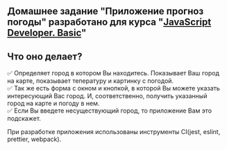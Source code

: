 ## Домашнее задание "Приложение прогноз погоды" разработано для курса "[JavaScript Developer. Basic](https://otus.ru/lessons/javascript-basic/?int_source=courses_catalog&int_term=programming)"

## Что оно делает?

:white_check_mark: Определяет город в котором Вы находитесь. Показывает Ваш город на карте, показывает тепературу и картинку с погодой.  
:white_check_mark: Так же есть форма с окном и кнопкой, в которой Вы можете указать интересующий Вас город. И, соответственно, получить указанный город на карте и погоду в нем.  
:white_check_mark: Если Вы введете несуществующий город, то приложение Вам это подскажет.

При разработке приложения использованы инструменты CI(jest, eslint, prettier, webpack).
